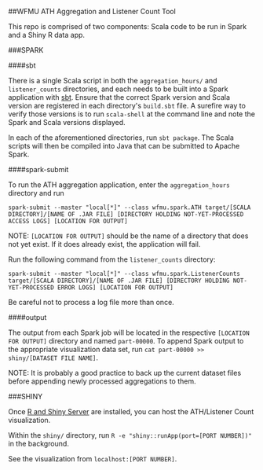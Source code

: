 ##WFMU ATH Aggregation and Listener Count Tool

This repo is comprised of two components: Scala code to be run in Spark and a Shiny R data app.

###SPARK

####sbt

There is a single Scala script in both the `aggregation_hours/` and `listener_counts` directories, and each needs to be built into a Spark application with [sbt](http://www.Scala-sbt.org/). Ensure that the correct Spark version and Scala version are registered in each directory's `build.sbt` file. A surefire way to verify those versions is to run `scala-shell` at the command line and note the Spark and Scala versions displayed. 

In each of the aforementioned directories, run `sbt package`. The Scala scripts will then be compiled into Java that can be submitted to Apache Spark.

####spark-submit

To run the ATH aggregation application, enter the `aggregation_hours` directory and run

`spark-submit --master "local[*]" --class wfmu.spark.ATH target/[SCALA DIRECTORY]/[NAME OF .JAR FILE] [DIRECTORY HOLDING NOT-YET-PROCESSED ACCESS LOGS] [LOCATION FOR OUTPUT]`

NOTE: `[LOCATION FOR OUTPUT]` should be the name of a directory that does not yet exist. If it does already exist, the application will fail.

Run the following command from the `listener_counts` directory:

`spark-submit --master "local[*]" --class wfmu.spark.ListenerCounts target/[SCALA DIRECTORY]/[NAME OF .JAR FILE] [DIRECTORY HOLDING NOT-YET-PROCESSED ERROR LOGS] [LOCATION FOR OUTPUT]`

Be careful not to process a log file more than once.

####output

The output from each Spark job will be located in the respective `[LOCATION FOR OUTPUT]` directory and named `part-00000`. To append Spark output to the appropriate visualization data set, run `cat part-00000 >> shiny/[DATASET FILE NAME]`.

NOTE: It is probably a good practice to back up the current dataset files before appending newly processed aggregations to them.

###SHINY

Once [R and Shiny Server](https://www.rstudio.com/products/shiny/download-server/) are installed, you can host the ATH/Listener Count visualization.

Within the `shiny/` directory, run `R -e "shiny::runApp(port=[PORT NUMBER])"` in the background.

See the visualization from `localhost:[PORT NUMBER]`.

